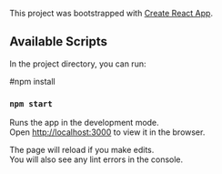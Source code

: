 This project was bootstrapped with [Create React App](https://github.com/facebook/create-react-app).

## Available Scripts

In the project directory, you can run:

#npm install

### `npm start`

Runs the app in the development mode.<br>
Open [http://localhost:3000](http://localhost:3000) to view it in the browser.

The page will reload if you make edits.<br>
You will also see any lint errors in the console.

